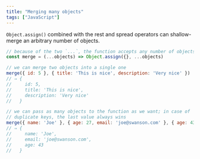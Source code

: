 ```yaml
---
title: "Merging many objects"
tags: ["JavaScript"]
---
```

`Object.assign()` combined with the rest and spread operators can shallow-merge an arbitrary number of objects.

```js
// because of the two `...`, the function accepts any number of objects
const merge = (...objects) => Object.assign({}, ...objects)

// we can merge two objects into a single one
merge({ id: 5 }, { title: 'This is nice', description: 'Very nice' })
// ⇒ {
//     id: 5,
//     title: 'This is nice',
//     description: 'Very nice'
//   }

// we can pass as many objects to the function as we want; in case of
// duplicate keys, the last value always wins
merge({ name: 'Joe' }, { age: 27, email: 'joe@swanson.com' }, { age: 43 })
// ⇒ {
//     name: 'Joe',
//     email: 'joe@swanson.com',
//     age: 43
//   }
```
